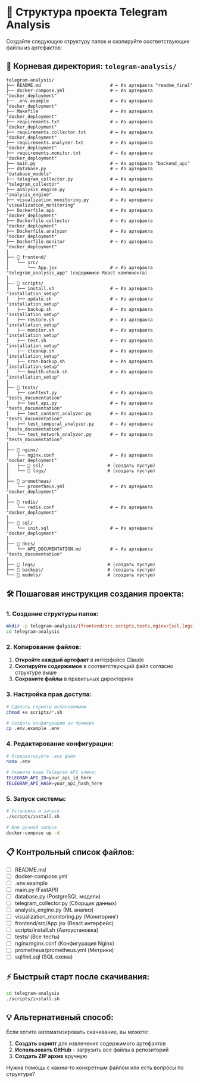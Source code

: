 # 📁 Структура проекта Telegram Analysis

Создайте следующую структуру папок и скопируйте соответствующие файлы из артефактов:

## 📂 Корневая директория: `telegram-analysis/`

```
telegram-analysis/
├── README.md                          # ← Из артефакта "readme_final"
├── docker-compose.yml                 # ← Из артефакта "docker_deployment"
├── .env.example                       # ← Из артефакта "docker_deployment"
├── Makefile                           # ← Из артефакта "docker_deployment"
├── requirements.txt                   # ← Из артефакта "docker_deployment"
├── requirements.collector.txt         # ← Из артефакта "docker_deployment"
├── requirements.analyzer.txt          # ← Из артефакта "docker_deployment"
├── requirements.monitor.txt           # ← Из артефакта "docker_deployment"
├── main.py                            # ← Из артефакта "backend_api"
├── database.py                        # ← Из артефакта "database_models"
├── telegram_collector.py              # ← Из артефакта "telegram_collector"
├── analysis_engine.py                 # ← Из артефакта "analysis_engine"
├── visualization_monitoring.py        # ← Из артефакта "visualization_monitoring"
├── Dockerfile.api                     # ← Из артефакта "docker_deployment"
├── Dockerfile.collector               # ← Из артефакта "docker_deployment"
├── Dockerfile.analyzer                # ← Из артефакта "docker_deployment"
├── Dockerfile.monitor                 # ← Из артефакта "docker_deployment"
│
├── 📁 frontend/
│   └── src/
│       └── App.jsx                    # ← Из артефакта "telegram_analysis_app" (содержимое React компонента)
│
├── 📁 scripts/
│   ├── install.sh                     # ← Из артефакта "installation_setup"
│   ├── update.sh                      # ← Из артефакта "installation_setup"
│   ├── backup.sh                      # ← Из артефакта "installation_setup"
│   ├── restore.sh                     # ← Из артефакта "installation_setup"
│   ├── monitor.sh                     # ← Из артефакта "installation_setup"
│   ├── test.sh                        # ← Из артефакта "installation_setup"
│   ├── cleanup.sh                     # ← Из артефакта "installation_setup"
│   ├── cron-backup.sh                 # ← Из артефакта "installation_setup"
│   └── health-check.sh                # ← Из артефакта "installation_setup"
│
├── 📁 tests/
│   ├── conftest.py                    # ← Из артефакта "tests_documentation"
│   ├── test_api.py                    # ← Из артефакта "tests_documentation"
│   ├── test_content_analyzer.py       # ← Из артефакта "tests_documentation"
│   ├── test_temporal_analyzer.py      # ← Из артефакта "tests_documentation"
│   └── test_network_analyzer.py       # ← Из артефакта "tests_documentation"
│
├── 📁 nginx/
│   ├── nginx.conf                     # ← Из артефакта "docker_deployment"
│   ├── 📁 ssl/                        # (создать пустую)
│   └── 📁 logs/                       # (создать пустую)
│
├── 📁 prometheus/
│   └── prometheus.yml                 # ← Из артефакта "docker_deployment"
│
├── 📁 redis/
│   └── redis.conf                     # ← Из артефакта "docker_deployment"
│
├── 📁 sql/
│   └── init.sql                       # ← Из артефакта "docker_deployment"
│
├── 📁 docs/
│   └── API_DOCUMENTATION.md           # ← Из артефакта "tests_documentation"
│
├── 📁 logs/                           # (создать пустую)
├── 📁 backups/                        # (создать пустую)
└── 📁 models/                         # (создать пустую)
```

## 🛠️ Пошаговая инструкция создания проекта:

### 1. Создание структуры папок:

```bash
mkdir -p telegram-analysis/{frontend/src,scripts,tests,nginx/{ssl,logs},prometheus,redis,sql,docs,logs,backups,models}
cd telegram-analysis
```

### 2. Копирование файлов:

1. **Откройте каждый артефакт** в интерфейсе Claude
2. **Скопируйте содержимое** в соответствующий файл согласно структуре выше
3. **Сохраните файлы** в правильных директориях

### 3. Настройка прав доступа:

```bash
# Сделать скрипты исполняемыми
chmod +x scripts/*.sh

# Создать конфигурацию из примера
cp .env.example .env
```

### 4. Редактирование конфигурации:

```bash
# Отредактируйте .env файл
nano .env

# Укажите ваши Telegram API ключи:
TELEGRAM_API_ID=your_api_id_here
TELEGRAM_API_HASH=your_api_hash_here
```

### 5. Запуск системы:

```bash
# Установка и запуск
./scripts/install.sh

# Или ручной запуск
docker-compose up -d
```

## 📋 Контрольный список файлов:

- [ ] README.md
- [ ] docker-compose.yml  
- [ ] .env.example
- [ ] main.py (FastAPI)
- [ ] database.py (PostgreSQL модели)
- [ ] telegram_collector.py (Сборщик данных)
- [ ] analysis_engine.py (ML анализ)
- [ ] visualization_monitoring.py (Мониторинг)
- [ ] frontend/src/App.jsx (React интерфейс)
- [ ] scripts/install.sh (Автоустановка)
- [ ] tests/ (Все тесты)
- [ ] nginx/nginx.conf (Конфигурация Nginx)
- [ ] prometheus/prometheus.yml (Метрики)
- [ ] sql/init.sql (SQL схема)

## ⚡ Быстрый старт после скачивания:

```bash
cd telegram-analysis
./scripts/install.sh
```

## 💡 Альтернативный способ:

Если хотите автоматизировать скачивание, вы можете:

1. **Создать скрипт** для извлечения содержимого артефактов
2. **Использовать GitHub** - загрузить все файлы в репозиторий
3. **Создать ZIP архив** вручную

Нужна помощь с каким-то конкретным файлом или есть вопросы по структуре?
